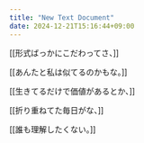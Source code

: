```yaml
---
title: "New Text Document"
date: 2024-12-21T15:16:44+09:00
---
```

[[形式ばっかにこだわってさ、]]


[[あんたと私は似てるのかもな。]]


[[生きてるだけで価値があるとか、]]


[[折り重ねてた毎日がな、]]


[[誰も理解したくない。]]
